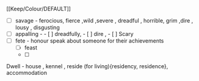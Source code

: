 [[Keep/Colour/DEFAULT]] 

- [ ] savage - ferocious, fierce ,wild ,severe , dreadful , horrible, grim ,dire , lousy , disgusting 
- [ ] appalling - 
       - [ ] dreadfully, 
       - [ ] dire ,
       - [ ] Scary
- [ ] fete - honour speak about someone for their achievements 
   - [ ] feast
   - [ ] 
Dwell - house , kennel , reside (for living){residency, residence}, accommodation 
